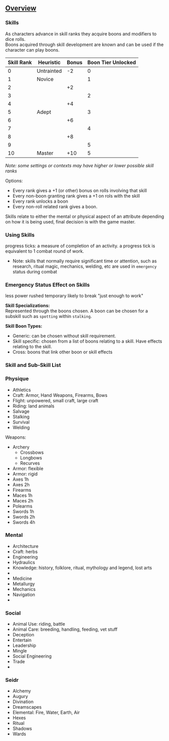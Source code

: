 ## [Overview](https://github.com/Kibrael/RPG/blob/master/python/overview.md)


### Skills
As characters advance in skill ranks they acquire boons and modifiers to dice rolls.  
Boons acquired through skill development are known and can be used if the character can play boons.  

|Skill Rank|Heuristic|Bonus|Boon Tier Unlocked|
|----------|---------|-----|------------------|
|0|Untrainted|-2|0|
|1|Novice||1|
|2||+2||
|3|||2|
|4||+4||
|5|Adept||3|
|6||+6||
|7|||4|
|8||+8||
|9|||5|
|10|Master|+10|5|

*Note: some settings or contexts may have higher or lower possible skill ranks*  

Options:  
- Every rank gives a +1 (or other) bonus on rolls involving that skill
- Every non-boon granting rank gives a +1 on rols with the skill
- Every rank unlocks a boon
- Every non-roll related rank gives a boon.

Skills relate to either the mental or physical aspect of an attribute depending on how it is being used, final decision is with the game master.

### Using Skills
progress ticks: a measure of completion of an activity. a progress tick is equivalent to 1 combat round of work.
- Note: skills that normally require significant time or attention, such as research, ritual magic, mechanics, welding, etc are used in `emergency` status during combat


### Emergency Status Effect on Skills
less power
rushed
temporary
likely to break
"just enough to work"

**Skill Specializations:**  
Represented through the boons chosen. A boon can be chosen for a subskill such as `spotting` within `stalking`.

**Skill Boon Types:**
- Generic: can be chosen without skill requirement.
- Skill specific: chosen from a list of boons relating to a skill. Have effects relating to the skill.
- Cross: boons that link other boon or skill effects


### Skill and Sub-Skill List

### Physique
- Athletics
- Craft: Armor, Hand Weapons, Firearms, Bows
- Flight: unpowered, small craft, large craft
- Riding: land animals
- Salvage
- Stalking
- Survival
- Welding

Weapons:
- Archery
    - Crossbows
    - Longbows
    - Recurves
- Armor: flexible
- Armor: rigid
- Axes 1h
- Axes 2h
- Firearms
- Maces 1h
- Maces 2h
- Polearms
- Swords 1h
- Swords 2h
- Swords 4h


### Mental
- Architecture
- Craft: herbs
- Engineering
- Hydraulics
- Knowledge: history, folklore, ritual, mythology and legend, lost arts 
- 
- Medicine
- Metallurgy
- Mechanics
- Navigation
- 


### Social
- Animal Use: riding, battle
- Animal Care: breeding, handling, feeding, vet stuff
- Deception
- Entertain
- Leadership
- Mingle
- Social Engineering
- Trade
- 

### Seidr
- Alchemy
- Augury
- Divination
- Dreamscapes
- Elemental: Fire, Water, Earth, Air 
- Hexes
- Ritual
- Shadows
- Wards

